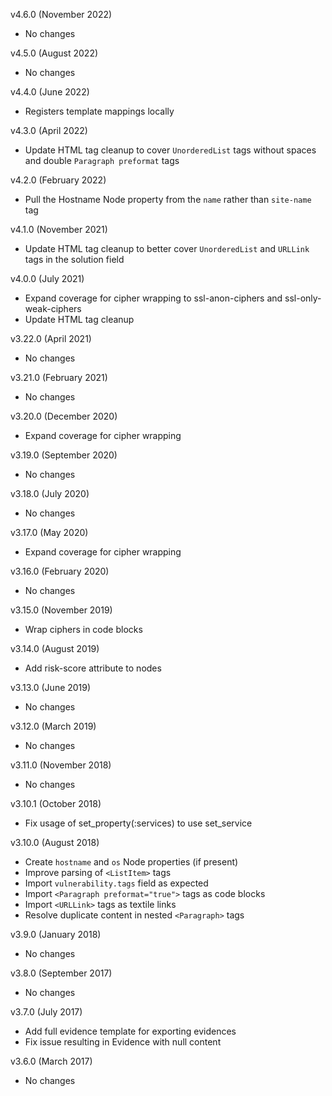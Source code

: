 v4.6.0 (November 2022)
  - No changes

v4.5.0 (August 2022)
  - No changes

v4.4.0 (June 2022)
  - Registers template mappings locally

v4.3.0 (April 2022)
  - Update HTML tag cleanup to cover `UnorderedList` tags without spaces and double `Paragraph preformat` tags

v4.2.0 (February 2022)
  - Pull the Hostname Node property from the `name` rather than `site-name` tag

v4.1.0 (November 2021)
  - Update HTML tag cleanup to better cover `UnorderedList` and `URLLink` tags in the solution field

v4.0.0 (July 2021)
  - Expand coverage for cipher wrapping to ssl-anon-ciphers and ssl-only-weak-ciphers
  - Update HTML tag cleanup

v3.22.0 (April 2021)
  - No changes

v3.21.0 (February 2021)
  - No changes

v3.20.0 (December 2020)
  - Expand coverage for cipher wrapping

v3.19.0 (September 2020)
  - No changes

v3.18.0 (July 2020)
  - No changes

v3.17.0 (May 2020)
  - Expand coverage for cipher wrapping

v3.16.0 (February 2020)
  - No changes

v3.15.0 (November 2019)
  - Wrap ciphers in code blocks

v3.14.0 (August 2019)
  - Add risk-score attribute to nodes

v3.13.0 (June 2019)
  - No changes

v3.12.0 (March 2019)
  - No changes

v3.11.0 (November 2018)
  - No changes

v3.10.1 (October 2018)
  - Fix usage of set_property(:services) to use set_service

v3.10.0 (August 2018)
  - Create `hostname` and `os` Node properties (if present)
  - Improve parsing of `<ListItem>` tags
  - Import `vulnerability.tags` field as expected
  - Import `<Paragraph preformat="true">` tags as code blocks
  - Import `<URLLink>` tags as textile links
  - Resolve duplicate content in nested `<Paragraph>` tags

v3.9.0 (January 2018)
  - No changes

v3.8.0 (September 2017)
  - No changes

v3.7.0 (July 2017)
  - Add full evidence template for exporting evidences
  - Fix issue resulting in Evidence with null content

v3.6.0 (March 2017)
  - No changes
